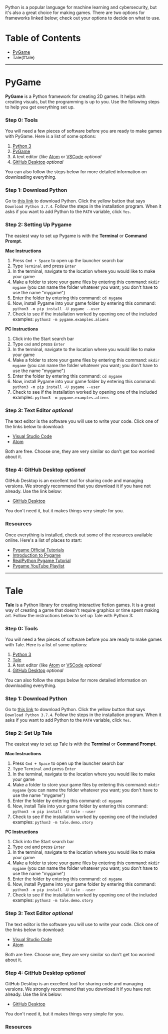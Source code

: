 Python is a popular language for machine learning and cybersecurity, but it's also a great choice for making games. There are two options for frameworks linked below; check out your options to decide on what to use.

# Table of Contents

* [PyGame](#pygame)
* Tale(#tale)

----

# PyGame

**PyGame** is a Python framework for creating 2D games. It helps with creating visuals, but the programming is up to you. Use the following steps to help you get everything set up.

### Step 0: Tools

You will need a few pieces of software before you are ready to make games with PyGame. Here is a list of some options:

1. [Python 3](https://www.python.org/downloads/)
2. [PyGame](https://www.pygame.org/wiki/GettingStarted)
3. A text editor (like [Atom](https://atom.io/) or [VSCode](https://code.visualstudio.com/) *optional*
4. [GitHub Desktop](https://desktop.github.com/) *optional*

You can also follow the steps below for more detailed information on downloading everything.

### Step 1: Download Python

Go to [this link](https://www.python.org/downloads/) to download Python. Click the yellow button that says `Download Python 3.7.4`. Follow the steps in the installation program. When it asks if you want to add Python to the `PATH` variable, click `Yes`.

### Step 2: Setting Up Pygame

The easiest way to set up Pygame is with the **Terminal** or **Command Prompt**. 

**Mac Instructions**

1. Press `Cmd + Space` to open up the launcher search bar
2. Type `Terminal` and press `Enter`
3. In the terminal, navigate to the location where you would like to make your game
4. Make a folder to store your game files by entering this command: `mkdir mygame` (you can name the folder whatever you want; you don't have to use the name "mygame")
5. Enter the folder by entering this command: `cd mygame`
6. Now, install Pygame into your game folder by entering this command: `python3 -m pip install -U pygame --user`
7. Check to see if the installation worked by opening one of the included examples: `python3 -m pygame.examples.aliens`

**PC Instructions**

1. Click into the Start search bar
2. Type `cmd` and press `Enter`
3. In the terminal, navigate to the location where you would like to make your game
4. Make a folder to store your game files by entering this command: `mkdir mygame` (you can name the folder whatever you want; you don't have to use the name "mygame")
5. Enter the folder by entering this command: `cd mygame`
6. Now, install Pygame into your game folder by entering this command: `python3 -m pip install -U pygame --user`
7. Check to see if the installation worked by opening one of the included examples: `python3 -m pygame.examples.aliens`

### Step 3: Text Editor *optional*

The text editor is the software you will use to write your code. Click one of the links below to download:

* [Visual Studio Code](https://code.visualstudio.com/)
* [Atom](https://atom.io/)

Both are free. Choose one, they are very similar so don't get too worried about it.

### Step 4: GitHub Desktop *optional*

GitHub Desktop is an excellent tool for sharing code and managing versions. We strongly recommend that you download it if you have not already. Use the link below:

* [GitHub Desktop](https://desktop.github.com/)

You don't need it, but it makes things very simple for you.

### Resources

Once everything is installed, check out some of the resources available online. Here's a list of places to start:

* [Pygame Official Tutorials](https://www.pygame.org/wiki/tutorials)
* [Introduction to Pygame](https://pythonprogramming.net/pygame-python-3-part-1-intro/)
* [RealPython Pygame Tutorial](https://realpython.com/pygame-a-primer/)
* [Pygame YouTube Playlist](https://www.youtube.com/channel/UC4JX40jDee_tINbkjycV4Sg/playlists?view=50&sort=dd&shelf_id=6)

----

# Tale

**Tale** is a Python library for creating interactive fiction games. It is a great way of creating a game that doesn't require graphics or time spent making art. Follow the instructions below to set up Tale with Python 3:

### Step 0: Tools

You will need a few pieces of software before you are ready to make games with Tale. Here is a list of some options:

1. [Python 3](https://www.python.org/downloads/)
2. [Tale](https://www.pygame.org/wiki/GettingStarted)
3. A text editor (like [Atom](https://atom.io/) or [VSCode](https://code.visualstudio.com/) *optional*
4. [GitHub Desktop](https://desktop.github.com/) *optional*

You can also follow the steps below for more detailed information on downloading everything.

### Step 1: Download Python

Go to [this link](https://www.python.org/downloads/) to download Python. Click the yellow button that says `Download Python 3.7.4`. Follow the steps in the installation program. When it asks if you want to add Python to the `PATH` variable, click `Yes`.

### Step 2: Set Up Tale

The easiest way to set up Tale is with the **Terminal** or **Command Prompt**. 

**Mac Instructions**

1. Press `Cmd + Space` to open up the launcher search bar
2. Type `Terminal` and press `Enter`
3. In the terminal, navigate to the location where you would like to make your game
4. Make a folder to store your game files by entering this command: `mkdir mygame` (you can name the folder whatever you want; you don't have to use the name "mygame")
5. Enter the folder by entering this command: `cd mygame`
6. Now, install Tale into your game folder by entering this command: `python3 -m pip install -U tale --user`
7. Check to see if the installation worked by opening one of the included examples: `python3 -m tale.demo.story`

**PC Instructions**

1. Click into the Start search bar
2. Type `cmd` and press `Enter`
3. In the terminal, navigate to the location where you would like to make your game
4. Make a folder to store your game files by entering this command: `mkdir mygame` (you can name the folder whatever you want; you don't have to use the name "mygame")
5. Enter the folder by entering this command: `cd mygame`
6. Now, install Pygame into your game folder by entering this command: `python3 -m pip install -U tale --user`
7. Check to see if the installation worked by opening one of the included examples: `python3 -m tale.demo.story`

### Step 3: Text Editor *optional*

The text editor is the software you will use to write your code. Click one of the links below to download:

* [Visual Studio Code](https://code.visualstudio.com/)
* [Atom](https://atom.io/)

Both are free. Choose one, they are very similar so don't get too worried about it.

### Step 4: GitHub Desktop *optional*

GitHub Desktop is an excellent tool for sharing code and managing versions. We strongly recommend that you download it if you have not already. Use the link below:

* [GitHub Desktop](https://desktop.github.com/)

You don't need it, but it makes things very simple for you.

### Resources
